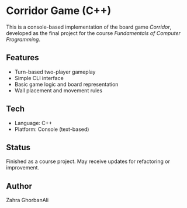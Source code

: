 # Corridor Game (C++)

This is a console-based implementation of the board game *Corridor*, developed as the final project for the course *Fundamentals of Computer Programming*.

## Features
- Turn-based two-player gameplay
- Simple CLI interface
- Basic game logic and board representation
- Wall placement and movement rules

## Tech
- Language: C++
- Platform: Console (text-based)

## Status
Finished as a course project. May receive updates for refactoring or improvement.

## Author
Zahra GhorbanAli

